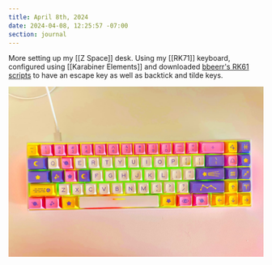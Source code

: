 ```yaml
---
title: April 8th, 2024
date: 2024-04-08, 12:25:57 -07:00
section: journal
---
```

More setting up my [[Z Space]] desk. Using my [[RK71]] keyboard, configured using [[Karabiner Elements]] and downloaded [bbeerr's RK61 scripts](https://ke-complex-modifications.pqrs.org/?q=rk71) to have an escape key as well as backtick and tilde keys.

![Royal Kludge RK71 Keyboard](/assets/2024/rk71_zspace.jpg)